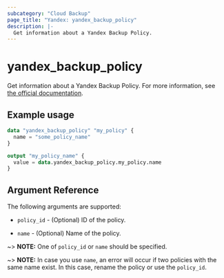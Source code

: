 ```yaml
---
subcategory: "Cloud Backup"
page_title: "Yandex: yandex_backup_policy"
description: |-
  Get information about a Yandex Backup Policy.
---
```



# yandex_backup_policy




Get information about a Yandex Backup Policy. For more information, see [the official documentation](https://yandex.cloud/docs/backup/concepts/policy).

## Example usage

```terraform
data "yandex_backup_policy" "my_policy" {
  name = "some_policy_name"
}

output "my_policy_name" {
  value = data.yandex_backup_policy.my_policy.name
}
```

## Argument Reference

The following arguments are supported:

* `policy_id` - (Optional) ID of the policy.

* `name` - (Optional) Name of the policy.

~> **NOTE:** One of `policy_id` or `name` should be specified.

~> **NOTE:** In case you use `name`, an error will occur if two policies with the same name exist. In this case, rename the policy or use the `policy_id`.

